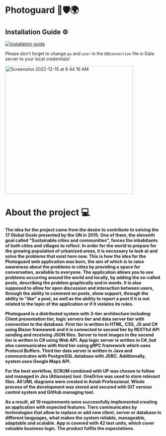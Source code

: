 # Photoguard 📸🛡️🌍

## Installation Guide ⚙️
[![installation guide](http://img.youtube.com/vi/VUrcQIYMvJk/1.jpg)](https://youtu.be/VUrcQIYMvJk)

Please don't forget to change `pw` and `user` in the `DBConnection` file in Data server to your local credentials!

<img width="411" alt="Screenshot 2022-12-15 at 9 44 16 AM" src="https://user-images.githubusercontent.com/62465860/207813525-8c9bab39-8705-49bf-999c-6db4792b915e.png">

# About the project 💻
  <b>The idea for the project came from the desire to contribute to solving the 17 Global Goals presented by the UN in 2015. One of them, the eleventh goal called "Sustainable cities and communities", forces the inhabitants of both cities and villages to reflect. In order for the world to prepare for the growing population of urbanized areas, it is necessary to look at and solve the problems that exist here now. This is how the idea for the Photoguard web application was born, the aim of which is to raise awareness about the problems in cities by providing a space for conversation, available to everyone. The application allows you to see problems occurring around the world and locally, by adding the so-called posts, describing the problem graphically and in words. It is also supposed to allow for open discussion and interaction between users, through the ability to comment on posts, show support, through the ability to "like" a post, as well as the ability to report a post if it is not related to the topic of the application or if it violates its rules.

  Photoguard is a distributed system with 3-tier architecture including: Client presentation tier, logic servers tier and data server tier with connection to the database. First tier is written in HTML, CSS, JS and C# using Blazor framework and it is connected to second tier by RESTful API sending and receiving JSON files. Server to host images in the second tier is written in C# using Web API. App logic server is written in C#, but also communicates with third tier using gRPC framework which uses Protocol Buffers. Third tier data server is written in Java and communicates with PostgreSQL database with JDBC. Additionally, system uses Google Maps API.
  
  For the best workflow, SCRUM combined with UP was chosen to follow and managed in Jira (Atlassian) tool. OneDrive was used to store relevant files. All UML diagrams were created in Astah Professional. Whole process of the development was stored and secured with GIT version control system and GitHub managing tool.

  As a result, all 19 requirements were successfully implemented creating an application with expected features. Tiers communicates by technologies that allow to replace or add new client, server or database in different languages, what makes the system reliable, manageable, adaptable and scalable. App is covered with 42 test units, which cover valuable business logic. The product fulfils the expectations.	<b>
